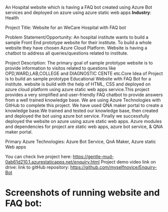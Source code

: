 An Hospital website which is having a FAQ bot created using Azure Bot services and deployed on azure using azure static web apps
<b>Industry</b>: Health

Project Title: Website for an WeCare Hospital with FAQ bot

Problem Statement/Opportunity: An hospital institute wants to build a sample Front End prototype website for their institute. To build a whole website they have chosen Azure Cloud Platform. Website is having a chatbot to address all queries/questions related to institute.

Project Description: The primary goal of sample prototype website is to provide information to visitos related to questions like OPD,WARD,LAB,COLLEGE and DIAGNOSTIC CENTE etc.Core Idea of Project is to build an sample prototype Educational Website with FAQ Bot for a institute. website is build with the help of HTML, CSS and deployed on azure cloud platform using azure static web apps service.This project provides a very simplified and user-friendly FAQ chatbot to provide answers from a well trained knowledge base.
We are using Azure Technologies with GitHub to complete this project. We have used QNA maker portal to create a knowledge base.We trained and tested our knowledge base, then created and deployed the bot using azure bot service. Finally we successfully deployed the website on azure using azure static web apps. Azure modules and dependencies for project are static web apps, azure bot service, & QNA maker portal.

Primary Azure Technologies: Azure Bot Service, QnA Maker, Azure static Web apps

You can check live project here: https://gentle-mud-0ab61d210.1.azurestaticapps.net/enquiry.html
Project demo video link on drive: 
link to gitHub repository: https://github.com/myselfnovice/Enquiry-Bot

<h1>Screenshots of running website and FAQ bot:</h1>
